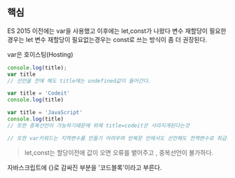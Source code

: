 ## 핵심
ES 2015 이전에는 var을 사용했고 이후에는 let,const가 나왔다
변수 재할당이 필요한경우는 let
변수 재할당이 필요없는경우는 const로 쓰는 방식이 좀 더 권장된다.

var은 호이스팅(Hosting) 
```js
console.log(title);
var title
// 선언을 전에 해도 title에는 undefined값이 들어간다.

var title = 'Codeit'
console.log(title)

var title = 'JavaScript'
console.log(title)
// 또한 중복선언이 가능하기때문에 위에 title=codeit은 사라지게된다는것

// 또한 var키워드는 지역변수를 만들기 어려우며 반복문 안에서도 선언해도 전역변수로 취급된다.
```
> let,const는 할당이전에 값이 오면 오류를 뱉어주고 , 중복선언이 불가하다.

자바스크립트에 {}로 감싸진 부분을 '코드블록'이라고 부른다.
